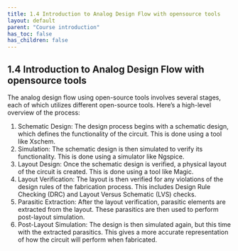 ```yaml
---
title: 1.4 Introduction to Analog Design Flow with opensource tools
layout: default
parent: "Course introduction"
has_toc: false
has_children: false
---
```

## 1.4 Introduction to Analog Design Flow with opensource tools

The analog design flow using open-source tools involves several stages, each of which utilizes different open-source tools. Here’s a high-level overview of the process:

1. Schematic Design: The design process begins with a schematic design, which defines the functionality of the circuit. This is done using a tool like Xschem.
2. Simulation: The schematic design is then simulated to verify its functionality. This is done using a simulator like Ngspice.
3. Layout Design: Once the schematic design is verified, a physical layout of the circuit is created. This is done using a tool like Magic.
4. Layout Verification: The layout is then verified for any violations of the design rules of the fabrication process. This includes Design Rule Checking (DRC) and Layout Versus Schematic (LVS) checks.
5. Parasitic Extraction: After the layout verification, parasitic elements are extracted from the layout. These parasitics are then used to perform post-layout simulation.
6. Post-Layout Simulation: The design is then simulated again, but this time with the extracted parasitics. This gives a more accurate representation of how the circuit will perform when fabricated.
